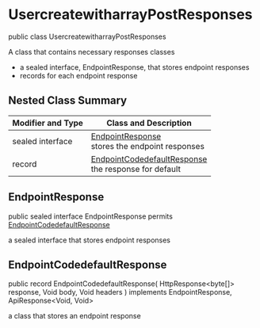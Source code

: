 # UsercreatewitharrayPostResponses

public class UsercreatewitharrayPostResponses

A class that contains necessary responses classes
- a sealed interface, EndpointResponse, that stores endpoint responses
- records for each endpoint response

## Nested Class Summary
| Modifier and Type | Class and Description |
| ----------------- | --------------------- |
| sealed interface | [EndpointResponse](#endpointresponse)<br> stores the endpoint responses |
| record | [EndpointCodedefaultResponse](#endpointcodedefaultresponse)<br> the response for default |

## EndpointResponse
public sealed interface EndpointResponse permits<br>
[EndpointCodedefaultResponse](#endpointcodedefaultresponse)

a sealed interface that stores endpoint responses

## EndpointCodedefaultResponse
public record EndpointCodedefaultResponse(
    HttpResponse<byte[]> response,
    Void body,
    Void headers
) implements EndpointResponse, ApiResponse<Void, Void><br>

a class that stores an endpoint response

